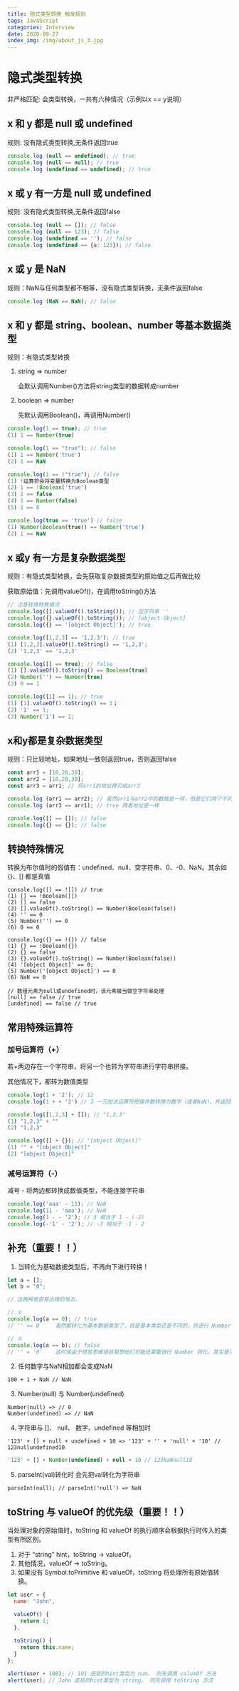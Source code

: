 ```yaml
---
title: 隐式类型转换 触发规则
tags: JavaScript
categories: Interview
date: 2020-09-27
index_img: /img/about_js_3.jpg
---
```


# 隐式类型转换
非严格匹配: 会类型转换，一共有六种情况（示例以x == y说明）

## x 和 y 都是 null 或 undefined
规则: 没有隐式类型转换,无条件返回true
```js
console.log (null == undefined); // true
console.log (null == null); // true
console.log (undefined == undefined); // true
```

## x 或 y 有一方是 null 或 undefined
规则: 没有隐式类型转换,无条件返回false
```js
console.log (null == []); // false
console.log (null == 123); // false
console.log (undefined == ''); // false
console.log (undefined == {a: 123}); // false
```

## x 或 y 是 NaN 
规则：NaN与任何类型都不相等，没有隐式类型转换，无条件返回false
```js
console.log (NaN == NaN); // false
```

## x 和 y 都是 string、boolean、number 等基本数据类型
规则：有隐式类型转换

1. string => number

    会默认调用Number()方法将string类型的数据转成number

2. boolean => number

    先默认调用Boolean()，再调用Number()
    
```js
console.log(1 == true); // true 
(1) 1 == Number(true)

console.log(1 == "true"); // false
(1) 1 == Number('true')
(2) 1 == NaN

console.log(1 == !"true"); // false
(1) !运算符会将变量转换为Boolean类型
(2) 1 == !Boolean('true')
(3) 1 == false
(4) 1 == Number(false)
(5) 1 == 0 

console.log(true == 'true') // false
(1) Number(Boolean(true)) == Number('true')
(2) 1 == NaN
```

## x 或y 有一方是复杂数据类型
规则：有隐式类型转换，会先获取复杂数据类型的原始值之后再做比较

获取原始值：先调用valueOf()，在调用toString()方法
```js
// 注意转换特殊情况
console.log([].valueOf().toString()); // 空字符串 ''
console.log({}.valueOf().toString()); // [object Object]
console.log({} == '[object Object]'); // true

console.log([1,2,3] == '1,2,3'); // true
(1) [1,2,3].valueOf().toString() == '1,2,3';
(2) '1,2,3' == '1,2,3'

console.log([] == true); // false
(1) [].valueOf().toString() == Boolean(true)
(2) Number('') == Number(true)
(3) 0 == 1

console.log([1] == 1); // true
(1) [1].valueOf().toString() == 1；
(2) '1' == 1;
(3) Number('1') == 1;
```

## x和y都是复杂数据类型
规则：只比较地址，如果地址一致则返回true，否则返回false
```js
const arr1 = [10,20,30];
const arr2 = [10,20,30];
const arr3 = arr1; // 将arr1的地址拷贝给arr3

console.log (arr1 == arr2); // 虽然arr1与arr2中的数据是一样，但是它们两个不同的地址
console.log (arr3 == arr1); // true 两者地址是一样

console.log([] == []); // false
console.log({} == {}); // false
```

## 转换特殊情况
转换为布尔值时的假值有：undefined、null、空字符串、0、-0、NaN。其余如 {}、[] 都是真值
```
console.log([] == ![]) // true
(1) [] == !Boolean([])
(2) [] == false
(3) [].valueOf().toString() == Number(Boolean(false))
(4) '' == 0
(5) Number('') == 0
(6) 0 == 0

console.log({} == !{}) // false
(1) {} == !Boolean({})
(2) {} == false
(3) {}.valueOf().toString() == Number(Boolean(false))
(4) '[object Object]' == 0;
(5) Number('[object Object]') == 0
(6) NaN == 0

// 数组元素为null或undefined时，该元素被当做空字符串处理
[null] == false // true
[undefined] == false // true
```
## 常用特殊运算符

### 加号运算符（+）
若+两边存在一个字符串，将另一个也转为字符串进行字符串拼接。

其他情况下，都转为数值类型
```js
console.log(1 + '2'); // 12
console.log(1 + + '2') // 3 一元加法运算符把操作数转换为数字（或者NaN），并返回这个转换后的数字  +'2'转换为数值2

console.log([1,2,3] + []); // "1,2,3"
(1) "1,2,3" + "" 
(2) "1,2,3"

console.log([] + {}); // "[object Object]"
(1) "" + "[object Object]"
(2) "[object Object]"
```

### 减号运算符（-）
减号 - 将两边都转换成数值类型，不能连接字符串
```js
console.log('aaa' - 11); // NaN
console.log(11 - 'aaa'); // NaN
console.log(1 - - '2'); // 3 相当于 1 - (-2)
console.log(-'1' - '2'); // -3 相当于 -1 - 2
```

## 补充（重要！！）
1. 当转化为基础数据类型后，不再向下进行转换！

```js
let a = [];
let b = "0";

// 这两种是容易出错的地方。

// ①
console.log(a == 0); // true
// '' == 0     虽然都转化为基本数据类型了，但是基本类型还是不同的，则进行 Number 转化为数字。所以返回 true

// ②
console.log(a == b); // false
// '' = '0'    这时候由于惯性思维很容易想他们可能还需要进行 Number 转化。其实是不需要了，因为他们都是基本数据类型且类型一致，直接返回 false 
```

2. 任何数字与NaN相加都会变成NaN

```
100 + 1 + NaN // NaN
```

3. Number(null) 与 Number(undefined)

```
Number(null) => // 0
Number(undefined) => // NaN
```

4. 字符串与 []、 null、 数字、undefined 等相加时

```
'123' + [] + null + undefined + 10 => '123' + '' + 'null' + '10' // 123nullundefined10
```

```js
'123' + [] + Number(undefined) + null + 10 // 123NaNnull10
```


5. parseInt(val)转化时 会先把val转化为字符串

```
parseInt(null); // parseInt('null') => NaN
```

## toString 与 valueOf 的优先级（重要！！）
当处理对象的原始值时，toString 和 valueOf 的执行顺序会根据执行时传入的类型有所区别。

1. 对于 “string” hint，toString -> valueOf。
2. 其他情况，valueOf -> toString。
3. 如果没有 Symbol.toPrimitive 和 valueOf，toString 将处理所有原始值转换。

```js
let user = {
  name: "John",

  valueOf() {
    return 1;
  },
  
  toString() {
    return this.name;
  }
};

alert(user + 100); // 101 底层的hint类型为 num。 则先调用 valueOf 方法
alert(user); // John 底层的hint类型为 string。 则先调用 toString 方法
```
 

